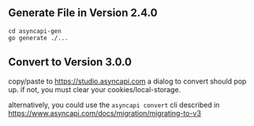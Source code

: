 ## Generate File in Version 2.4.0
```
cd asyncapi-gen
go generate ./...
```

## Convert to Version 3.0.0
copy/paste to https://studio.asyncapi.com
a dialog to convert should pop up. if not, you must clear your cookies/local-storage.

alternatively, you could use the `asyncapi convert` cli described in https://www.asyncapi.com/docs/migration/migrating-to-v3
